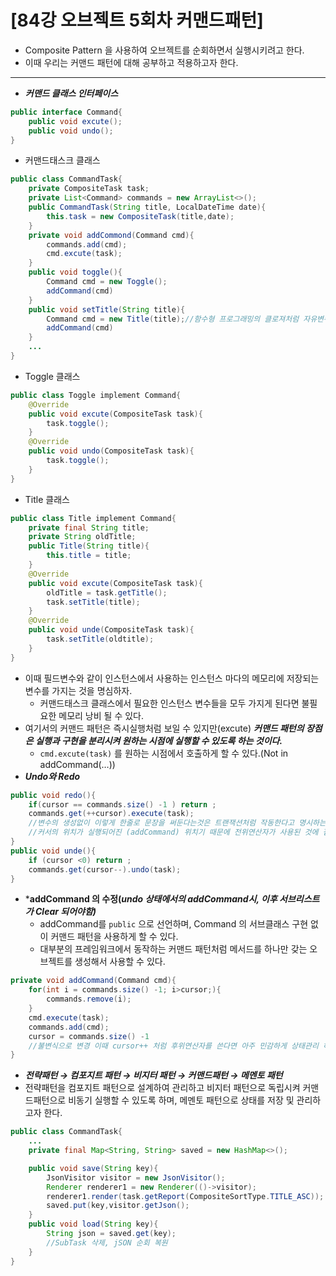 # [84강 오브젝트 5회차 커맨드패턴]

- Composite Pattern 을 사용하여 오브젝트를 순회하면서 실행시키려고 한다.
- 이때 우리는 커맨드 패턴에 대해 공부하고 적용하고자 한다.

---

- ***커맨드 클래스 인터페이스***

```java
public interface Command{
	public void excute();
	public void undo();
}
```

- 커맨드태스크 클래스

```java
public class CommandTask{
	private CompositeTask task;
	private List<Command> commands = new ArrayList<>();
	public CommandTask(String title, LocalDateTime date){
		this.task = new CompositeTask(title,date);
	}
	private void addCommond(Command cmd){
		commands.add(cmd);
		cmd.excute(task);
	}
	public void toggle(){
		Command cmd = new Toggle();
		addCommand(cmd)
	}
	public void setTitle(String title){
		Command cmd = new Title(title);//함수형 프로그래밍의 클로져처럼 자유변수 역할을 하게 됌
		addCommand(cmd)
	}
	...
}
```

- Toggle 클래스

```java
public class Toggle implement Command{
	@Override
	public void excute(CompositeTask task){
		task.toggle();
	}
	@Override
	public void undo(CompositeTask task){
		task.toggle();
	}
}
```

- Title 클래스

```java
public class Title implement Command{
	private final String title;
	private String oldTitle;
	public Title(String title){
		this.title = title;
	}
	@Override
	public void excute(CompositeTask task){
		oldTitle = task.getTitle();
		task.setTitle(title);
	}
	@Override
	public void unde(CompositeTask task){
		task.setTitle(oldtitle);
	}
}
```

- 이때 필드변수와 같이 인스턴스에서 사용하는 인스턴스 마다의 메모리에 저장되는 변수를 가지는 것을 명심하자.
    - 커맨드태스크 클래스에서 필요한 인스턴스 변수들을 모두 가지게 된다면 불필요한 메모리 낭비 될 수 있다.
- 여기서의 커맨드 패턴은 즉시실행처럼 보일 수 있지만(excute) ***커맨드 패턴의 장점은 실행과 구현을 분리시켜 원하는 시점에 실행할 수 있도록 하는 것이다.***
    - `cmd.excute(task)` 를 원하는 시점에서 호출하게 할 수 있다.(Not in addCommand(…))
- ***Undo와 Redo***

```java
public void redo(){
	if(cursor == commands.size() -1 ) return ;
	commands.get(++cursor).execute(task);
	//변수의 생성없이 이렇게 한줄로 문장을 써둔다는것은 트랜잭션처럼 작동한다고 명시하는 것.
	//커서의 위치가 실행되어진 (addCommand) 위치기 때문에 전위연산자가 사용된 것에 집중
}
public void unde(){
	if (cursor <0) return ;
	commands.get(cursor--).undo(task); 
}
```

- ***addCommand 의 수정(*undo 상태에서의  addCommand시, 이후 서브리스트가 Clear 되어야함)***
    - addCommand를 `public` 으로 선언하며, Command 의 서브클래스 구현 없이 커맨드 패턴을 사용하게 할 수 있다.
    - 대부분의 프레임워크에서 동작하는 커맨드 패턴처럼 메서드를 하나만 갖는 오브젝트를 생성해서 사용할 수 있다.

```java
private void addCommand(Command cmd){
	for(int i = commands.size() -1; i>cursor;){
		commands.remove(i);
	}
	cmd.execute(task);
	commands.add(cmd);
	cursor = commands.size() -1 
	//불변식으로 변경 이때 cursor++ 처럼 후위연산자를 쓴다면 아주 민감하게 상태관리 하여야 한다.
}
```

- ***전략패턴 → 컴포지트 패턴 → 비지터 패턴 → 커맨드패턴 → 메멘토 패턴***
- 전략패턴을 컴포지트 패턴으로 설계하여 관리하고 비지터 패턴으로 독립시켜 커맨드패턴으로 비동기 실행할 수 있도록 하며, 메멘토 패턴으로 상태를 저장 및 관리하고자 한다.

```java
public class CommandTask{
	...
	private final Map<String, String> saved = new HashMap<>();

	public void save(String key){
		JsonVisitor visitor = new JsonVisitor();
		Renderer renderer1 = new Renderer(()->visitor);
		renderer1.render(task.getReport(CompositeSortType.TITLE_ASC));
		saved.put(key,visitor.getJson();
	}
	public void load(String key){
		String json = saved.get(key);
		//SubTask 삭제, jSON 순회 복원
	}
}

```